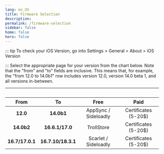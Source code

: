 ```yaml
---
lang: en_US
title: Firmware Selection
description: 
permalink: /firmware-selection
sidebar: false
home: false
hero: false
---
```

::: tip
To check your iOS Version, go into Settings > General > About > iOS Version

:::
Select the appropriate page for your version from the chart below. Note that the "from" and "to" fields are inclusive. This means that, for example, the "from 12.0 to 14.0b1" row includes version 12.0, version 14.0 beta 1, and all versions in-between.

---

<div style="display: flex; justify-content: center;">
<table>
  <colgroup>
    <col span="1" style="width: 20%;">
    <col span="1" style="width: 20%;">
    <col span="1" style="width: 30%;">
    <col span="1" style="width: 30%;">
  </colgroup>
  <thead>
    <tr>
      <th style="text-align: center; font-weight: bold;">From</th>
      <th style="text-align: center; font-weight: bold;">To</th>
      <th style="text-align: center; font-weight: bold;">Free</th>
      <th style="text-align: center; font-weight: bold;">Paid</th>
    </tr>
  </thead>
  <tbody>
    <tr>
      <td style="text-align: center; font-weight: bold;">12.0</td>
      <td style="text-align: center; font-weight: bold;">14.0b1</td>
      <td style="text-align: center;"><router-link to="/installing-appsync">AppSync</router-link> / <router-link to="/installing-sideloadly">Sideloadly</router-link></td>
      <td style="text-align: center;"><router-link to="/using-certs">Certificates (5-20$)</router-link></td>
    </tr>
    <tr>
      <td style="text-align: center; font-weight: bold;">14.0b2</td>
      <td style="text-align: center; font-weight: bold;">16.6.1/17.0</td>
      <td style="text-align: center;"><router-link to="/using-trollstore">TrollStore</router-link></td>
      <td style="text-align: center;"><router-link to="/using-certs">Certificates (5-20$)</router-link></td>
    </tr>
    <tr>
      <td style="text-align: center; font-weight: bold;">16.7/17.0.1</td>
      <td style="text-align: center; font-weight: bold;">16.7.10/18.3.1</td>
      <td style="text-align: center;"><router-link to="/installing-scarlet">Scarlet</router-link> / <router-link to="/installing-sideloadly">Sideloadly</router-link></td>
      <td style="text-align: center;"><router-link to="/using-certs">Certificates (5-20$)</router-link></td>
    </tr>
  </tbody>
</table>
</div>
